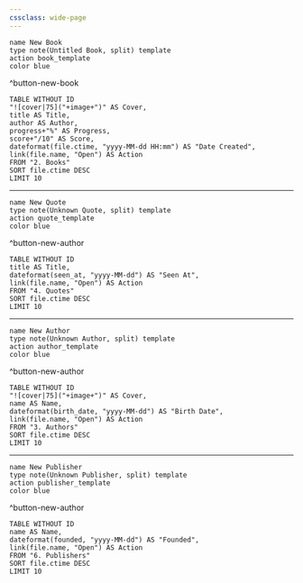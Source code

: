```yaml
---
cssclass: wide-page
---
```

```button
name New Book
type note(Untitled Book, split) template
action book_template
color blue
```
^button-new-book
```dataview
TABLE WITHOUT ID 
"![cover|75]("+image+")" AS Cover, 
title AS Title,
author AS Author,
progress+"%" AS Progress,
score+"/10" AS Score,
dateformat(file.ctime, "yyyy-MM-dd HH:mm") AS "Date Created",
link(file.name, "Open") AS Action
FROM "2. Books"
SORT file.ctime DESC
LIMIT 10
```
---

```button
name New Quote
type note(Unknown Quote, split) template
action quote_template
color blue
```
^button-new-author
```dataview
TABLE WITHOUT ID 
title AS Title,
dateformat(seen_at, "yyyy-MM-dd") AS "Seen At",
link(file.name, "Open") AS Action
FROM "4. Quotes"
SORT file.ctime DESC
LIMIT 10
```
---

```button
name New Author
type note(Unknown Author, split) template
action author_template
color blue
```
^button-new-author
```dataview
TABLE WITHOUT ID 
"![cover|75]("+image+")" AS Cover, 
name AS Name,
dateformat(birth_date, "yyyy-MM-dd") AS "Birth Date",
link(file.name, "Open") AS Action
FROM "3. Authors"
SORT file.ctime DESC
LIMIT 10
```
---

```button
name New Publisher
type note(Unknown Publisher, split) template
action publisher_template
color blue
```
^button-new-author
```dataview
TABLE WITHOUT ID 
name AS Name,
dateformat(founded, "yyyy-MM-dd") AS "Founded",
link(file.name, "Open") AS Action
FROM "6. Publishers"
SORT file.ctime DESC
LIMIT 10
```
